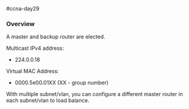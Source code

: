 #ccna-day29 

### Overview
A master and backup router are elected.

Multicast IPv4 address:
- 224.0.0.18

Virtual MAC Address:
- 0000.5e00.01XX (XX - group number)

With multiple subnet/vlan, you can configure a different master router in each subnet/vlan to load balance.